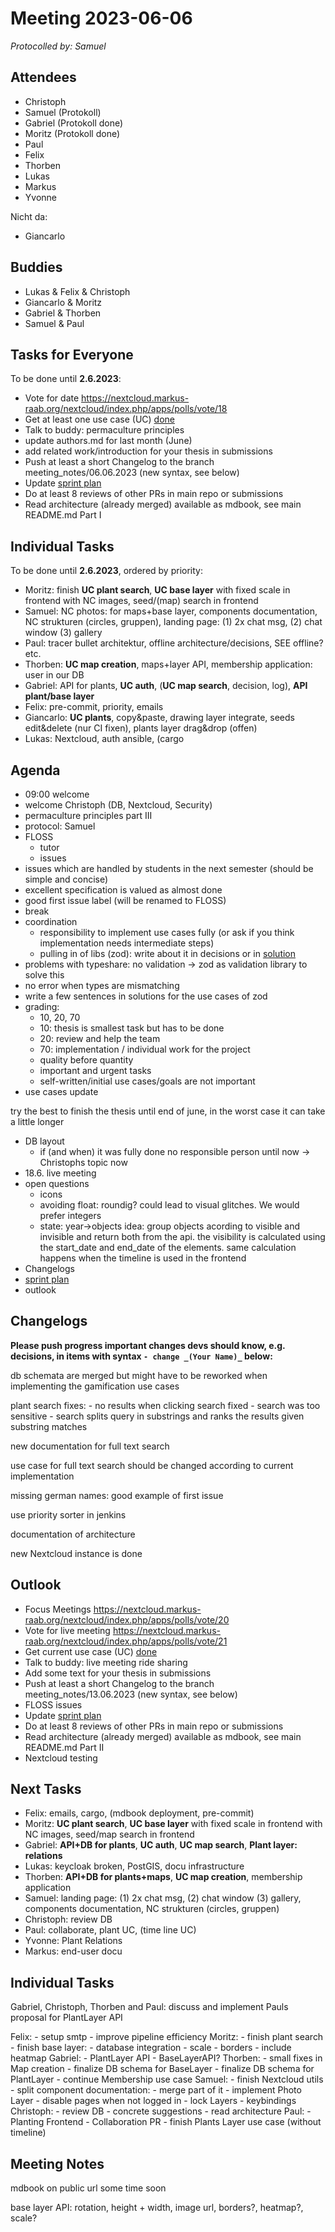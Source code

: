# Meeting 2023-06-06

_Protocolled by: Samuel_

## Attendees

- Christoph
- Samuel (Protokoll)
- Gabriel (Protokoll done)
- Moritz (Protokoll done)
- Paul
- Felix
- Thorben
- Lukas
- Markus
- Yvonne

Nicht da:

- Giancarlo

## Buddies

- Lukas & Felix & Christoph
- Giancarlo & Moritz
- Gabriel & Thorben
- Samuel & Paul

## Tasks for Everyone

To be done until **2.6.2023**:

- Vote for date https://nextcloud.markus-raab.org/nextcloud/index.php/apps/polls/vote/18
- Get at least one use case (UC) [done](doc/usecases/README.md)
- Talk to buddy: permaculture principles
- update authors.md for last month (June)
- add related work/introduction for your thesis in submissions
- Push at least a short Changelog to the branch meeting_notes/06.06.2023 (new syntax, see below)
- Update [sprint plan](https://github.com/orgs/ElektraInitiative/projects/4/)
- Do at least 8 reviews of other PRs in main repo or submissions
- Read architecture (already merged) available as mdbook, see main README.md Part I

## Individual Tasks

To be done until **2.6.2023**, ordered by priority:

- Moritz: finish **UC plant search**, **UC base layer** with fixed scale in frontend with NC images, seed/(map) search in frontend
- Samuel: NC photos: for maps+base layer, components documentation, NC strukturen (circles, gruppen), landing page: (1) 2x chat msg, (2) chat window (3) gallery
- Paul: tracer bullet architektur, offline architecture/decisions, SEE offline? etc.
- Thorben: **UC map creation**, maps+layer API, membership application: user in our DB
- Gabriel: API for plants, **UC auth**, (**UC map search**, decision, log), **API plant/base layer**
- Felix: pre-commit, priority, emails
- Giancarlo: **UC plants**, copy&paste, drawing layer integrate, seeds edit&delete (nur CI fixen), plants layer drag&drop (offen)
- Lukas: Nextcloud, auth ansible, (cargo

## Agenda

- 09:00 welcome
- welcome Christoph (DB, Nextcloud, Security)
- permaculture principles part III
- protocol: Samuel
- FLOSS
  - tutor
  - issues
- issues which are handled by students in the next semester (should be simple and concise)
- excellent specification is valued as almost done
- good first issue label (will be renamed to FLOSS)
- break
- coordination
  - responsibility to implement use cases fully (or ask if you think implementation needs intermediate steps)
  - pulling in of libs (zod): write about it in decisions or in [solution](/doc/architecture/04solution.md)
- problems with typeshare:
  no validation -> zod as validation library to solve this
- no error when types are mismatching
- write a few sentences in solutions for the use cases of zod
- grading:
  - 10, 20, 70
  - 10: thesis is smallest task but has to be done
  - 20: review and help the team
  - 70: implementation / individual work for the project
  - quality before quantity
  - important and urgent tasks
  - self-written/initial use cases/goals are not important
- use cases update

try the best to finish the thesis until end of june, in the worst case it can take a little longer

- DB layout
  - if (and when) it was fully done
    no responsible person until now -> Christophs topic now
- 18.6. live meeting
- open questions
  - icons
  - avoiding float: roundig? could lead to visual glitches. We would prefer integers
  - state: year->objects
    idea: group objects acording to visible and invisible and return both from the api.
    the visibility is calculated using the start_date and end_date of the elements.
    same calculation happens when the timeline is used in the frontend
- Changelogs
- [sprint plan](https://github.com/orgs/ElektraInitiative/projects/4/)
- outlook

## Changelogs

**Please push progress important changes devs should know, e.g. decisions, in items with syntax `- change _(Your Name)_` below:**

db schemata are merged but might have to be reworked when implementing the gamification use cases

plant search fixes: - no results when clicking search fixed - search was too sensitive - search splits query in substrings and ranks the results given substring matches

new documentation for full text search

use case for full text search should be changed according to current implementation

missing german names: good example of first issue

use priority sorter in jenkins

documentation of architecture

new Nextcloud instance is done

## Outlook

- Focus Meetings https://nextcloud.markus-raab.org/nextcloud/index.php/apps/polls/vote/20
- Vote for live meeting https://nextcloud.markus-raab.org/nextcloud/index.php/apps/polls/vote/21
- Get current use case (UC) [done](doc/usecases/README.md)
- Talk to buddy: live meeting ride sharing
- Add some text for your thesis in submissions
- Push at least a short Changelog to the branch meeting_notes/13.06.2023 (new syntax, see below)
- FLOSS issues
- Update [sprint plan](https://github.com/orgs/ElektraInitiative/projects/4/)
- Do at least 8 reviews of other PRs in main repo or submissions
- Read architecture (already merged) available as mdbook, see main README.md Part II
- Nextcloud testing

## Next Tasks

- Felix: emails, cargo, (mdbook deployment, pre-commit)
- Moritz: **UC plant search**, **UC base layer** with fixed scale in frontend with NC images, seed/map search in frontend
- Gabriel: **API+DB for plants**, **UC auth**, **UC map search**, **Plant layer: relations**
- Lukas: keycloak broken, PostGIS, docu infrastructure
- Thorben: **API+DB for plants+maps**, **UC map creation**, membership application
- Samuel: landing page: (1) 2x chat msg, (2) chat window (3) gallery, components documentation, NC strukturen (circles, gruppen)
- Christoph: review DB
- Paul: collaborate, plant UC, (time line UC)
- Yvonne: Plant Relations
- Markus: end-user docu

## Individual Tasks

Gabriel, Christoph, Thorben and Paul: discuss and implement Pauls proposal for PlantLayer API

Felix: - setup smtp - improve pipeline efficiency
Moritz: - finish plant search - finish base layer: - database integration - scale - borders - include heatmap
Gabriel: - PlantLayer API - BaseLayerAPI?
Thorben: - small fixes in Map creation - finalize DB schema for BaseLayer - finalize DB schema for PlantLayer - continue Membership use case
Samuel: - finish Nextcloud utils - split component documentation: - merge part of it - implement Photo Layer - disable pages when not logged in - lock Layers - keybindings
Christoph: - review DB - concrete suggestions - read architecture
Paul: - Planting Frontend - Collaboration PR - finish Plants Layer use case (without timeline)

## Meeting Notes

mdbook on public url some time soon

base layer API: rotation, height + width, image url, borders?, heatmap?, scale?
